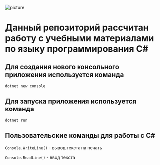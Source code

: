 ![picture](https://avatars.mds.yandex.net/get-entity_search/5578840/551792258/S122x122Fit_2x)


# Данный репозиторий рассчитан работу с учебными материалами по языку программирования С#

## Для создания нового консольного приложения используется команда 

`dotnet new console`

## Для запуска приложения используется команда 

` dotnet run `

## Пользовательские команды для работы с С#
` Console.WriteLine() ` - вывод текста на печать

`Console.ReadLine()` - ввод текста 